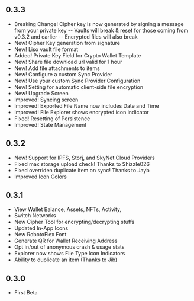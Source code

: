 ## 0.3.3
- Breaking Change! Cipher key is now generated by signing a message from your private key
-- Vaults will break & reset for those coming from v0.3.2 and earlier
-- Encrypted files will also break
- New! Cipher Key generation from signature
- New! Liso vault file format
- Added! Private Key Field for Crypto Wallet Template
- New! Share file download url valid for 1 hour
- New! Add file attachments to items
- New! Configure a custom Sync Provider
- New! Use your custom Sync Provider Configuration
- New! Setting for automatic client-side file encryption
- New! Upgrade Screen
- Improved! Syncing screen
- Improved! Exported File Name now includes Date and Time
- Improved! File Explorer shows encrypted icon indicator
- Fixed! Resetting of Persistence
- Improved! State Management

## 0.3.2
- New! Support for IPFS, Storj, and SkyNet Cloud Providers
- Fixed max storage upload check! Thanks to Shizzle026
- Fixed overriden duplicate item on sync! Thanks to Jayb
- Improved Icon Colors

## 0.3.1
- View Wallet Balance, Assets, NFTs, Activity, 
- Switch Networks
- New Cipher Tool for encrypting/decrypting stuffs
- Updated In-App Icons
- New RobotoFlex Font
- Generate QR for Wallet Receiving Address
- Opt in/out of anonymous crash & usage stats
- Explorer now shows File Type Icon Indicators
- Ability to duplicate an item (Thanks to Jib)

## 0.3.0
- First Beta